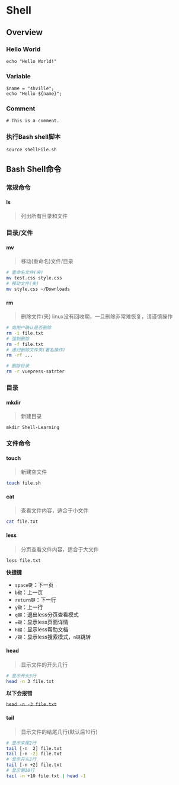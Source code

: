# Shell



## Overview

### Hello World

```shell
echo "Hello World!"
```

### Variable

```shell
$name = "shville";
echo "Hello ${name}";
```

### Comment

```shell
# This is a comment.
```


### 执行Bash shell脚本

```ssh
source shellFile.sh
```

## Bash Shell命令
### 常规命令
#### ls
> 列出所有目录和文件


### 目录/文件
#### mv
> 移动(重命名)文件/目录

```sh
# 重命名文件(夹)
mv test.css style.css
# 移动文件(夹)
mv style.css ~/Downloads
```

#### rm
> 删除文件(夹)
> linux没有回收期，一旦删除非常难恢复，请谨慎操作

```sh
# 向用户确认是否删除
rm -i file.txt
# 强制删除
rm -f file.txt
# 递归删除文件夹(著名操作)
rm -rf ...

# 删除目录
rm -r vuepress-satrter
```

### 目录
#### mkdir
> 新建目录
```shell
mkdir Shell-Learning
```
### 文件命令
#### touch
> 新建空文件

```sh
touch file.sh
```
#### cat
> 查看文件内容，适合于小文件
```sh
cat file.txt
```
#### less
> 分页查看文件内容，适合于大文件

```shell
less file.txt
```

**快捷键**

- `space键`：下一页
- `b键`：上一页
- `return键`：下一行
- `y键`：上一行
- `q键`：退出less分页查看模式
- `=键`：显示less页面详情
- `h键`：显示less帮助文档
- `/键`：显示less搜索模式，`n键`跳转

#### head
> 显示文件的开头几行

```sh
# 显示开头3行
head -n 3 file.txt
```

**以下会报错**

~~`head -n -3 file.txt`~~
#### tail
> 显示文件的结尾几行(默认后10行)

```sh
# 显示末尾2行
tail [-n  2] file.txt
tail [-n -2] file.txt
# 显示开头2行
tail [-n +2] file.txt
# 显示第10行
tail -n +10 file.txt | head -1
```
